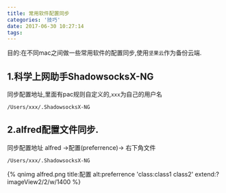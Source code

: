 ```yaml
---
title: 常用软件配置同步
categories: '技巧'
date: 2017-06-30 10:27:14
tags:
---
```


目的:在不同mac之间做一些常用软件的配置同步,使用`坚果云`作为备份云端.

## 1.科学上网助手ShadowsocksX-NG
同步配置地址,里面有pac规则自定义的,`xxx`为自己的用户名

```
/Users/xxx/.ShadowsocksX-NG
```

## 2.alfred配置文件同步.
同步配置地址 alfred ->配置(preferrence)->
右下角文件
```
/Users/xxx/.ShadowsocksX-NG
```

{% qnimg alfred.png title:配置 alt:preferrence 'class:class1 class2' extend:?imageView2/2/w/1400 %}